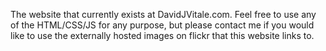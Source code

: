 The website that currently exists at DavidJVitale.com. Feel free to use any of the HTML/CSS/JS for any purpose, but please contact me if you would like to use the externally hosted images on flickr that this website links to.
